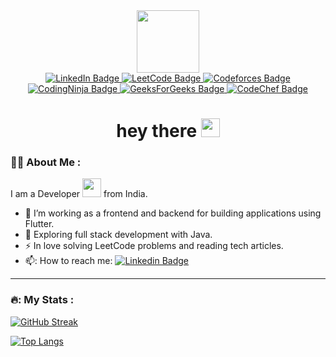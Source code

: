 <div id="header" align="center">
  <img src="https://media.giphy.com/media/v1.Y2lkPTc5MGI3NjExY2twZW1ibmdlamlqbmR2OGQwbWtzdHR3eDNjZXZrOXo2Y3l0OG40eSZlcD12MV9pbnRlcm5hbF9naWZfYnlfaWQmY3Q9cw/M9gbBd9nbDrOTu1Mqx/giphy.gif" width="100"/>
</div>

<div id="badges" align="center">
  <a href="https://www.linkedin.com/in/deepak-sharma-03oct2002/">
    <img src="https://img.shields.io/badge/LinkedIn-blue?style=for-the-badge&logo=linkedin&logoColor=white" alt="LinkedIn Badge"/>
  </a>
  <a href="https://leetcode.com/o3_1o/">
    <img src="https://img.shields.io/badge/LeetCode-black?style=for-the-badge&logo=leetcode&logoColor=white" alt="LeetCode Badge"/>
  </a>
  <a href="https://codeforces.com/profile/o3_1o">
    <img src="https://img.shields.io/badge/Codeforces-white?style=for-the-badge&logo=codeforces&logoColor=brown" alt="Codeforces Badge"/>
  </a>
</div>
<div id="badges1" align="center">
  <a href="https://www.codingninjas.com/studio/profile/o3_1o">
    <img src="https://img.shields.io/badge/CodingNinja-orange?style=for-the-badge&logo=codingninja&logoColor=white" alt="CodingNinja Badge"/>
  </a>
  <a href="https://auth.geeksforgeeks.org/user/o3_1o">
    <img src="https://img.shields.io/badge/GeeksForGeeks-green?style=for-the-badge&logo=geeksforgeeks&logoColor=black" alt="GeeksForGeeks Badge"/>
  </a>
  <a href="https://www.codechef.com/users/o3_10">
    <img src="https://img.shields.io/badge/CodeChef-brown?style=for-the-badge&logo=codechef&logoColor=white" alt="CodeChef Badge"/>
  </a>
</div>
<div align="center">
  <img src="https://komarev.com/ghpvc/?username=BOT-Deepak&style=flat-square&color=blue" alt=""/>
  <h1>
  hey there
  <img src="https://media.giphy.com/media/hvRJCLFzcasrR4ia7z/giphy.gif" width="30px"/>
</h1>
</div>

### 👨‍💻 About Me :
I am a Developer <img src="https://media.giphy.com/media/WUlplcMpOCEmTGBtBW/giphy.gif" width="30"> from India.

- :telescope: I’m working as a frontend and backend for building applications using Flutter.
- :seedling: Exploring full stack development with Java.
- :zap: In love solving LeetCode problems and reading tech articles.
- 📫: How to reach me: [![Linkedin Badge](https://img.shields.io/badge/-Deepak-blue?style=flat&logo=Linkedin&logoColor=white)](https://www.linkedin.com/in/deepak-sharma-03oct2002/)

---

### 🔥: My Stats :
[![GitHub Streak](http://github-readme-streak-stats.herokuapp.com?user=BOT-Deepak&theme=dark&background=000000)](https://git.io/streak-stats)

[![Top Langs](https://github-readme-stats.vercel.app/api/top-langs/?username=BOT-Deepak&layout=compact&theme=vision-friendly-dark)](https://github.com/anuraghazra/github-readme-stats)
